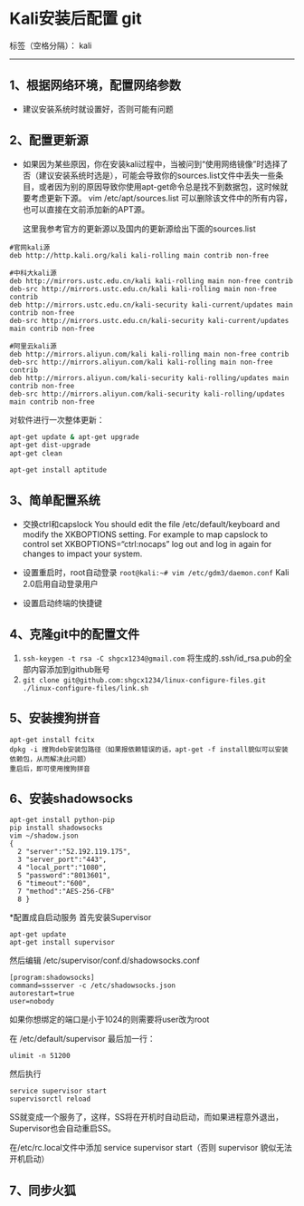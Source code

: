 # Kali安装后配置 git

标签（空格分隔）： kali

---
## 1、根据网络环境，配置网络参数
- 建议安装系统时就设置好，否则可能有问题
## 2、配置更新源
- 如果因为某些原因，你在安装kali过程中，当被问到“使用网络镜像”时选择了否（建议安装系统时选是），可能会导致你的sources.list文件中丢失一些条目，或者因为别的原因导致你使用apt-get命令总是找不到数据包，这时候就要考虑更新下源。
vim /etc/apt/sources.list
可以删除该文件中的所有内容，也可以直接在文前添加新的APT源。

    这里我参考官方的更新源以及国内的更新源给出下面的sources.list

```
#官网kali源
deb http://http.kali.org/kali kali-rolling main contrib non-free

#中科大kali源
deb http://mirrors.ustc.edu.cn/kali kali-rolling main non-free contrib
deb-src http://mirrors.ustc.edu.cn/kali kali-rolling main non-free contrib
deb http://mirrors.ustc.edu.cn/kali-security kali-current/updates main contrib non-free
deb-src http://mirrors.ustc.edu.cn/kali-security kali-current/updates main contrib non-free

#阿里云kali源
deb http://mirrors.aliyun.com/kali kali-rolling main non-free contrib
deb-src http://mirrors.aliyun.com/kali kali-rolling main non-free contrib
deb http://mirrors.aliyun.com/kali-security kali-rolling/updates main contrib non-free
deb-src http://mirrors.aliyun.com/kali-security kali-rolling/updates main contrib non-free
```

对软件进行一次整体更新：
```bash
apt-get update & apt-get upgrade
apt-get dist-upgrade 
apt-get clean

apt-get install aptitude
```

## 3、简单配置系统
* 交换ctrl和capslock
You should edit the file /etc/default/keyboard and modify the XKBOPTIONS setting.
For example to map capslock to control set XKBOPTIONS=“ctrl:nocaps”
log out and log in again for changes to impact your system.

* 设置重启时，root自动登录
`root@kali:~# vim /etc/gdm3/daemon.conf`
Kali 2.0启用自动登录用户


* 设置启动终端的快捷键

## 4、克隆git中的配置文件
1. `ssh-keygen -t rsa -C shgcx1234@gmail.com`
将生成的.ssh/id_rsa.pub的全部内容添加到github账号
2. `git clone git@github.com:shgcx1234/linux-configure-files.git
./linux-configure-files/link.sh`
## 5、安装搜狗拼音
```
apt-get install fcitx
dpkg -i 搜狗deb安装包路径（如果报依赖错误的话，apt-get -f install貌似可以安装依赖包，从而解决此问题）
重启后，即可使用搜狗拼音
```
## 6、安装shadowsocks
```
apt-get install python-pip
pip install shadowsocks
vim ~/shadow.json
{
  2 "server":"52.192.119.175",
  3 "server_port":"443",
  4 "local_port":"1080",
  5 "password":"8013601",
  6 "timeout":"600",
  7 "method":"AES-256-CFB"
  8 }
```
*配置成自启动服务
首先安装Supervisor
```
apt-get update 
apt-get install supervisor
```
然后编辑 /etc/supervisor/conf.d/shadowsocks.conf
```
[program:shadowsocks] 
command=ssserver -c /etc/shadowsocks.json 
autorestart=true 
user=nobody
```

如果你想绑定的端口是小于1024的则需要将user改为root

在 /etc/default/supervisor 最后加一行：
```
ulimit -n 51200
```

然后执行
```
service supervisor start 
supervisorctl reload
```

SS就变成一个服务了，这样，SS将在开机时自动启动，而如果进程意外退出，Supervisor也会自动重启SS。

在/etc/rc.local文件中添加 service supervisor start（否则 supervisor 貌似无法开机启动）

## 7、同步火狐


